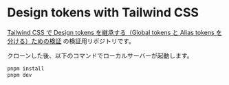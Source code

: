 # Design tokens with Tailwind CSS

[Tailwind CSS で Design tokens を継承する（Global tokens と Alias tokens を分ける）ための検証](https://qiita.com/xrxoxcxox/items/021188d12ed99433f818) の検証用リポジトリです。

クローンした後、以下のコマンドでローカルサーバーが起動します。

```sh
pnpm install
pnpm dev
```
